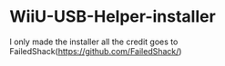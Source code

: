 # WiiU-USB-Helper-installer

I only made the installer all the credit goes to FailedShack(https://github.com/FailedShack/)
